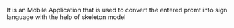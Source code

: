 It is an Mobile Application that is used to convert the entered promt into sign language with the help of skeleton model
